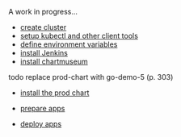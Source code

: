 A work in progress...

* [create cluster](./create-cluster.md)
* [setup kubectl and other client tools](./client-tools.md)
* [define environment variables](./define-env.md)
* [install Jenkins](./jenkins-install.md)
* [install chartmuseum](./chartmuseum-install.md)

todo replace prod-chart with go-demo-5 (p. 303)
* [install the prod chart](./prod-chart.md)

* [prepare apps](./prep-apps.md)
* [deploy apps](./deploy-apps.md)
